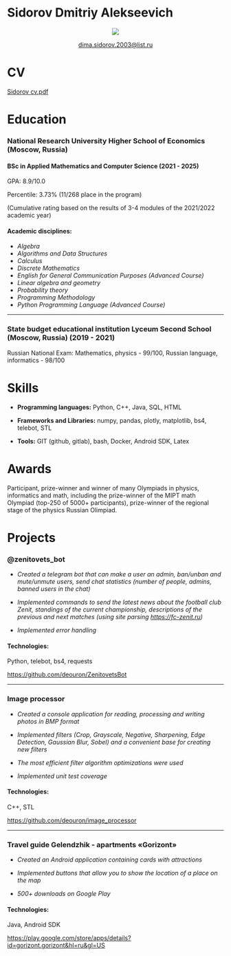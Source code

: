 
# Sidorov Dmitriy Alekseevich   

<p align='center'>
   <a href="https://t.me/deouron">
       <img src="https://img.shields.io/badge/Telegram-2CA5E0?style=for-the-badge&logo=telegram&logoColor=white"/>
   </a>
<p align='center'>
   <a href='mailto:dima.sidorov.2003@list.ru'>dima.sidorov.2003@list.ru</a>
</p>


CV 
======

[Sidorov cv.pdf](https://github.com/deouron/deouron/files/9969288/Sidorov.cv.pdf)
                                                                      

Education
=========
### National Research University Higher School of Economics  (Moscow, Russia)
#### BSc in Applied Mathematics and Computer Science (2021 - 2025)

GPA: 8.9/10.0

Percentile: 3.73% (11/268 place in the program)

(Cumulative rating based on the results of 3-4 modules of the 2021/2022 academic year)

#### Academic disciplines: 

-  *Algebra*
-  *Algorithms and Data Structures*
-  *Calculus*
-  *Discrete Mathematics*
-  *English for General Communication Purposes (Advanced Course)*
-  *Linear algebra and geometry*
-  *Probability theory*
-  *Programming Methodology*
-  *Python Programming Language (Advanced Course)*

____

### State budget educational institution Lyceum Second School  (Moscow, Russia) (2019 - 2021)
 Russian National Exam: Mathematics, physics - 99/100, Russian language, informatics - 98/100 

Skills
======

-    **Programming languages:** Python, C++, Java, SQL, HTML

-    **Frameworks and Libraries:** numpy, pandas, plotly, matplotlib,
    bs4, telebot, STL

-    **Tools:** GIT (github, gitlab), bash, Docker, Android SDK, Latex

Awards
======

Participant, prize-winner and winner of many Olympiads in physics,
informatics and math, including the prize-winner of the MIPT math
Olympiad (top-250 of 5000+ participants), prize-winner of the regional
stage of the physics Russian Olimpiad.

Projects
========

### @zenitovets_bot

-    *Created a telegram bot that can make a user an admin, ban/unban and mute/unmute users, send chat statistics (number of
people, admins, banned users in the chat)*

-    *Implemented commands to send the latest news about the football club Zenit, standings of the current championship,
descriptions of the previous and next matches (using site parsing https://fc-zenit.ru)*

-    *Implemented error handling*
    
#### Technologies:
 Python, telebot, bs4, requests
 
https://github.com/deouron/ZenitovetsBot

 -----------

### Image processor 

-  *Created a console application for reading, processing and writing photos in BMP format*

-  *Implemented filters (Crop, Grayscale, Negative, Sharpening, Edge Detection, Gaussian Blur, Sobel) and a convenient base for creating new filters*

-  *The most efficient filter algorithm optimizations were used*

-   *Implemented unit test coverage*

#### Technologies:
C++, STL

https://github.com/deouron/image_processor

  ------------------------------------------------------------------- ---------------------------------------------

### Travel guide Gelendzhik - apartments «Gorizont»

-    *Created an Android application containing cards with attractions*

-    *Implemented buttons that allow you to show the location of a place on the map*

-    *500+ downloads on Google Play*
    
#### Technologies:
 Java, Android SDK

https://play.google.com/store/apps/details?id=gorizont.gorizont&hl=ru&gl=US





